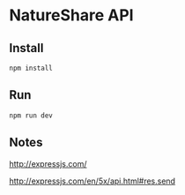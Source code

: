 # NatureShare API

## Install

    npm install

## Run

    npm run dev

## Notes

http://expressjs.com/

http://expressjs.com/en/5x/api.html#res.send

